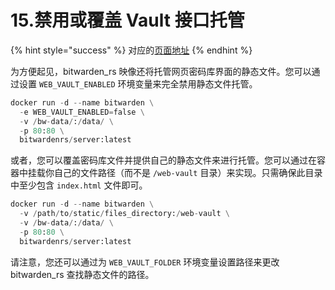 # 15.禁用或覆盖 Vault 接口托管

{% hint style="success" %}
对应的[页面地址](https://github.com/dani-garcia/bitwarden_rs/wiki/Disabling-or-overriding-the-Vault-interface-hosting)
{% endhint %}

为方便起见，bitwarden\_rs 映像还将托管网页密码库界面的静态文件。您可以通过设置 `WEB_VAULT_ENABLED` 环境变量来完全禁用静态文件托管。

```python
docker run -d --name bitwarden \
  -e WEB_VAULT_ENABLED=false \
  -v /bw-data/:/data/ \
  -p 80:80 \
  bitwardenrs/server:latest
```

或者，您可以覆盖密码库文件并提供自己的静态文件来进行托管。您可以通过在容器中挂载你自己的文件路径（而不是 `/web-vault` 目录）来实现。只需确保此目录中至少包含 `index.html` 文件即可。

```python
docker run -d --name bitwarden \
  -v /path/to/static/files_directory:/web-vault \
  -v /bw-data/:/data/ \
  -p 80:80 \
  bitwardenrs/server:latest
```

请注意，您还可以通过为 `WEB_VAULT_FOLDER` 环境变量设置路径来更改 bitwarden\_rs 查找静态文件的路径。  


